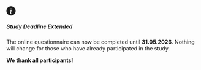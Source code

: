 <div class="alert alert-info d-flex align-items-start" role="alert">
    <svg xmlns="http://www.w3.org/2000/svg" width="24" height="24" fill="currentColor" class="bi bi-info-circle-fill flex-shrink-0 me-3" viewBox="0 0 16 16" aria-hidden="true">
        <path d="M8 16A8 8 0 1 0 8 0a8 8 0 0 0 0 16zm.93-9.412-1 4.705c-.07.34.029.533.304.533.194 0 .487-.07.686-.246l-.088.416c-.287.346-.92.598-1.465.598-.703 0-1.002-.422-.808-1.319l.738-3.468c.064-.293.006-.399-.287-.47l-.451-.081.082-.381 2.29-.287zM8 5.5a1 1 0 1 1 0-2 1 1 0 0 1 0 2z"/>
  </svg>
  <div>
    <h5 class="alert-heading">Study Deadline Extended</h5>
    <p>The online questionnaire can now be completed until <strong>31.05.2026</strong>. Nothing will change for those who have already participated in the study.</p>
    <p class="mb-0"><strong>We thank all participants!</strong></p>
  </div>
</div>